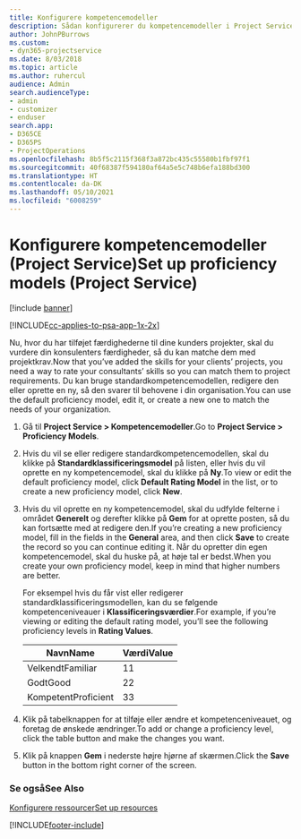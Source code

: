 ```yaml
---
title: Konfigurere kompetencemodeller
description: Sådan konfigurerer du kompetencemodeller i Project Service
author: JohnPBurrows
ms.custom:
- dyn365-projectservice
ms.date: 8/03/2018
ms.topic: article
ms.author: ruhercul
audience: Admin
search.audienceType:
- admin
- customizer
- enduser
search.app:
- D365CE
- D365PS
- ProjectOperations
ms.openlocfilehash: 8b5f5c2115f368f3a872bc435c55580b1fbf97f1
ms.sourcegitcommit: 40f68387f594180af64a5e5c748b6efa188bd300
ms.translationtype: HT
ms.contentlocale: da-DK
ms.lasthandoff: 05/10/2021
ms.locfileid: "6008259"
---
```

# <a name="set-up-proficiency-models-project-service"></a><span data-ttu-id="81e0d-103">Konfigurere kompetencemodeller (Project Service)</span><span class="sxs-lookup"><span data-stu-id="81e0d-103">Set up proficiency models (Project Service)</span></span>

[!include [banner](../includes/psa-now-project-operations.md)]

[!INCLUDE[cc-applies-to-psa-app-1x-2x](../includes/cc-applies-to-psa-app-1x-2x.md)]

<span data-ttu-id="81e0d-104">Nu, hvor du har tilføjet færdighederne til dine kunders projekter, skal du vurdere din konsulenters færdigheder, så du kan matche dem med projektkrav.</span><span class="sxs-lookup"><span data-stu-id="81e0d-104">Now that you’ve added the skills for your clients’ projects, you need a way to rate your consultants’ skills so you can match them to project requirements.</span></span> <span data-ttu-id="81e0d-105">Du kan bruge standardkompetencemodellen, redigere den eller oprette en ny, så den svarer til behovene i din organisation.</span><span class="sxs-lookup"><span data-stu-id="81e0d-105">You can use the default proficiency model, edit it, or create a new one to match the needs of your organization.</span></span>  
  
1.  <span data-ttu-id="81e0d-106">Gå til **Project Service > Kompetencemodeller**.</span><span class="sxs-lookup"><span data-stu-id="81e0d-106">Go to **Project Service > Proficiency Models**.</span></span>  
  
2.  <span data-ttu-id="81e0d-107">Hvis du vil se eller redigere standardkompetencemodellen, skal du klikke på **Standardklassificeringsmodel** på listen, eller hvis du vil oprette en ny kompetencemodel, skal du klikke på **Ny**.</span><span class="sxs-lookup"><span data-stu-id="81e0d-107">To view or edit the default proficiency model, click **Default Rating Model** in the list, or to create a new proficiency model, click **New**.</span></span>  
  
3.  <span data-ttu-id="81e0d-108">Hvis du vil oprette en ny kompetencemodel, skal du udfylde felterne i området **Generelt** og derefter klikke på **Gem** for at oprette posten, så du kan fortsætte med at redigere den.</span><span class="sxs-lookup"><span data-stu-id="81e0d-108">If you’re creating a new proficiency model, fill in the fields in the **General** area, and then click **Save** to create the record so you can continue editing it.</span></span> <span data-ttu-id="81e0d-109">Når du opretter din egen kompetencemodel, skal du huske på, at høje tal er bedst.</span><span class="sxs-lookup"><span data-stu-id="81e0d-109">When you create your own proficiency model, keep in mind that higher numbers are better.</span></span>  
  
     <span data-ttu-id="81e0d-110">For eksempel hvis du får vist eller redigerer standardklassificeringsmodellen, kan du se følgende kompetenceniveauer i **Klassificeringsværdier**.</span><span class="sxs-lookup"><span data-stu-id="81e0d-110">For example, if you’re viewing or editing the default rating model, you’ll see the following proficiency levels in **Rating Values**.</span></span>  
  
    |<span data-ttu-id="81e0d-111">Navn</span><span class="sxs-lookup"><span data-stu-id="81e0d-111">Name</span></span>|<span data-ttu-id="81e0d-112">Værdi</span><span class="sxs-lookup"><span data-stu-id="81e0d-112">Value</span></span>|  
    |----------|-----------|  
    |<span data-ttu-id="81e0d-113">Velkendt</span><span class="sxs-lookup"><span data-stu-id="81e0d-113">Familiar</span></span>|<span data-ttu-id="81e0d-114">1</span><span class="sxs-lookup"><span data-stu-id="81e0d-114">1</span></span>|  
    |<span data-ttu-id="81e0d-115">Godt</span><span class="sxs-lookup"><span data-stu-id="81e0d-115">Good</span></span>|<span data-ttu-id="81e0d-116">2</span><span class="sxs-lookup"><span data-stu-id="81e0d-116">2</span></span>|  
    |<span data-ttu-id="81e0d-117">Kompetent</span><span class="sxs-lookup"><span data-stu-id="81e0d-117">Proficient</span></span>|<span data-ttu-id="81e0d-118">3</span><span class="sxs-lookup"><span data-stu-id="81e0d-118">3</span></span>|  
  
4.  <span data-ttu-id="81e0d-119">Klik på tabelknappen for at tilføje eller ændre et kompetenceniveauet, og foretag de ønskede ændringer.</span><span class="sxs-lookup"><span data-stu-id="81e0d-119">To add or change a proficiency level, click the table button and make the changes you want.</span></span>  
  
5.  <span data-ttu-id="81e0d-120">Klik på knappen **Gem** i nederste højre hjørne af skærmen.</span><span class="sxs-lookup"><span data-stu-id="81e0d-120">Click the **Save** button in the bottom right corner of the screen.</span></span>  
  
### <a name="see-also"></a><span data-ttu-id="81e0d-121">Se også</span><span class="sxs-lookup"><span data-stu-id="81e0d-121">See Also</span></span>  
 [<span data-ttu-id="81e0d-122">Konfigurere ressourcer</span><span class="sxs-lookup"><span data-stu-id="81e0d-122">Set up resources</span></span>](../psa/set-up-resources.md)


[!INCLUDE[footer-include](../includes/footer-banner.md)]